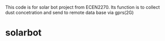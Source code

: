 This code is for solar bot project from ECEN2270.  Its function is to collect dust concetration and send to remote data base via gprs(2G)
# solarbot
